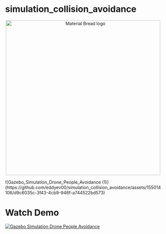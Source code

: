 # simulation_collision_avoidance

<p align="center">
    <img width="500" src="https://github.com/eddyev00/simulation_collision_avoidance/assets/155014106/d9c6035c-3f43-4cb9-946f-a744522bd573" alt="Material Bread logo">
</p>
![Gazebo_Simulation_Drone_People_Avoidance (1)](https://github.com/eddyev00/simulation_collision_avoidance/assets/155014106/d9c6035c-3f43-4cb9-946f-a744522bd573)


# Watch Demo

[![Gazebo Simulation Drone People Avoidance](http://img.youtube.com/vi/eclh6aU6Ip8/0.jpg)](https://youtu.be/eclh6aU6Ip8?si=TmuFmULtceWwwfze)
